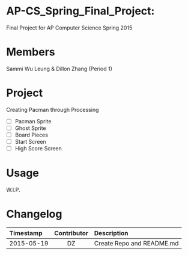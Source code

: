 AP-CS_Spring_Final_Project:
===========================

Final Project for AP Computer Science Spring 2015

Members
=======
Sammi Wu Leung & Dillon Zhang (Period 1)

Project
=======
Creating Pacman through Processing
- [ ] Pacman Sprite
- [ ] Ghost Sprite
- [ ] Board Pieces
- [ ] Start Screen
- [ ] High Score Screen

Usage
=====
W.I.P.

Changelog
=========
| Timestamp  | Contributor  | Description |
|:-----------|:------------:|:------------|
| 2015-05-19 | DZ           | Create Repo and README.md |  


